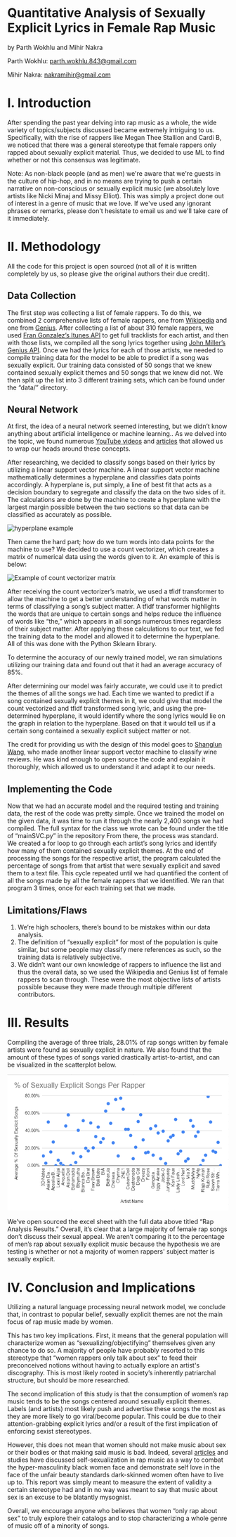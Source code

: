 # Quantitative Analysis of Sexually Explicit Lyrics in Female Rap Music

by Parth Wokhlu and Mihir Nakra 

Parth Wokhlu: parth.wokhlu.843@gmail.com

Mihir Nakra: nakramihir@gmail.com

# I. Introduction

After spending the past year delving into rap music as a whole, the wide variety of topics/subjects discussed became extremely intriguing to us. Specifically, with the rise of rappers like Megan Thee Stallion and Cardi B, we noticed that there was a general stereotype that female rappers only rapped about sexually explicit material. Thus, we decided to use ML to find whether or not this consensus was legitimate.

Note: As non-black people (and as men) we're aware that we're guests in the culture of hip-hop, and in no means are trying to push a certain narrative on non-conscious or sexually explicit music (we absolutely love artists like Nicki Minaj and Missy Elliot). This was simply a project done out of interest in a genre of music that we love. If we've used any ignorant phrases or remarks, please don't hesistate to email us and we'll take care of it immediately. 

# II. Methodology
All the code for this project is open sourced (not all of it is written completely by us, so please give the original authors their due credit). 

## Data Collection
The first step was collecting a list of female rappers. To do this, we combined 2 comprehensive lists of female rappers, one from [Wikipedia](https://en.wikipedia.org/wiki/Category:American_female_rappers) and one from [Genius](https://genius.com/Genius-users-list-of-female-rappers-annotated). After collecting a list of about 310 female rappers, we used [Fran Gonzalez’s Itunes API](https://github.com/sleepyfran/itunespy) to get full tracklists for each artist, and then with those lists, we compiled all the song lyrics together using  [John Miller’s Genius API](https://github.com/johnwmillr/LyricsGenius). Once we had the lyrics for each of those artists, we needed to compile training data for the model to be able to predict if a song was sexually explicit. Our training data consisted of 50 songs that we knew contained sexually explicit themes and 50 songs that we knew did not. We then split up the list into 3 different training sets, which can be found under the “data/” directory. 

## Neural Network
At first, the idea of a neural network seemed interesting, but we didn’t know anything about artificial intelligence or machine learning.. As we delved into the topic, we found numerous [YouTube videos](https://www.youtube.com/watch?v=aircAruvnKk&feature=youtu.be) and [articles](https://news.codecademy.com/taylor-swift-lyrics-machine-learning/) that allowed us to wrap our heads around these concepts. 

After researching, we decided to classify songs based on their lyrics by utilizing a linear support vector machine. A linear support vector machine mathematically determines a hyperplane and classifies data points accordingly. A hyperplane is, put simply, a line of best fit that acts as a decision boundary to segregate and classify the data on the two sides of it. The calculations are done by the machine to create a hyperplane with the largest margin possible between the two sections so that data can be classified as accurately as possible.

![hyperplane example](https://randlow.github.io/images/ml/svm_hyperplane.png)

Then came the hard part; how do we turn words into data points for the machine to use? We decided to use a count vectorizer, which creates a matrix of numerical data using the words given to it. An example of this is below:

![Example of count vectorizer matrix](https://kavita-ganesan.com/wp-content/uploads/how-hashingvectorizer-works.png)

After receiving the count vectorizer’s matrix, we used a tfidf transformer to allow the machine to get a better understanding of what words matter in terms of classifying a song’s subject matter. A tfidf transformer highlights the words that are unique to certain songs and helps reduce the influence of words like “the,” which appears in all songs numerous times regardless of their subject matter. After applying these calculations to our text, we fed the training data to the model and allowed it to determine the hyperplane. All of this was done with the Python Sklearn library.

To determine the accuracy of our newly trained model, we ran simulations utilizing our training data and found out that it had an average accuracy of 85%.

After determining our model was fairly accurate, we could use it to predict the themes of all the songs we had. Each time we wanted to predict if a song contained sexually explicit themes in it, we could give that model the count vectorized and tfidf transformed song lyric, and using the pre-determined hyperplane, it would identify where the song lyrics would lie on the graph in relation to the hyperplane. Based on that it would tell us if a certain song contained a sexually explicit subject matter or not. 

The credit for providing us with the design of this model goes to [Shanglun Wang](https://www.toptal.com/machine-learning/nlp-tutorial-text-classification), who made another linear support vector machine to classify wine reviews. He was kind enough to open source the code and explain it thoroughly, which allowed us to understand it and adapt it to our needs.

## Implementing the Code
Now that we had an accurate model and the required testing and training data, the rest of the code was pretty simple. Once we trained the model on the given data, it was time to run it through the nearly 2,400 songs we had compiled. The full syntax for the class we wrote can be found under the title of “mainSVC.py” in the repository
From there, the process was standard. We created a for loop to go through each artist’s song lyrics and identify how many of them contained sexually explicit themes. At the end of processing the songs for the respective artist, the program calculated the percentage of songs from that artist that were sexually explicit and saved them to a text file. This cycle repeated until we had quantified the content of all the songs made by all the female rappers that we identified. We ran that program 3 times, once for each training set that we made.

## Limitations/Flaws
1. We’re high schoolers, there’s bound to be mistakes within our data analysis.
2. The definition of “sexually explicit” for most of the population is quite similar, but some people may classify mere references as such, so the training data is relatively subjective.
3. We didn’t want our own knowledge of rappers to influence the list and thus the overall data, so we used the Wikipedia and Genius list of female rappers to scan through. These were the most objective lists of artists possible because they were made through multiple different contributors.

# III. Results
Compiling the average of three trials, 28.01% of rap songs written by female artists were found as sexually explicit in nature. We also found that the amount of these types of songs varied drastically artist-to-artist, and can be visualized in the scatterplot below.

<p align="center">
  <img src="https://github.com/parth-wokhlu/Quantitative-Analysis-of-Sexually-Explicit-Lyrics-in-Female-Rap-Music/blob/main/femrapGraph.PNG">
</p>

We’ve open sourced the excel sheet with the full data above titled “Rap Analysis Results.” Overall, it’s clear that a large majority of female rap songs don’t discuss their sexual appeal. We aren’t comparing it to the percentage of men’s rap about sexually explicit music because the hypothesis we are testing is whether or not a majority of women rappers' subject matter is sexually explicit. 

# IV. Conclusion and Implications
Utilizing a natural language processing neural network model, we conclude that, in contrast to popular belief, sexually explicit themes are not the main focus of rap music made by women. 

This has two key implications. First, it means that the general population will characterize women as “sexualizing/objectifying” themselves given any chance to do so. A majority of people have probably resorted to this stereotype that “women rappers only talk about sex” to feed their preconceived notions without having to actually explore an artist's discography. This is most likely rooted in society’s inherently patriarchal structure, but should be more researched. 

The second implication of this study is that the consumption of women’s rap music tends to be the songs centered around sexually explicit themes. Labels (and artists) most likely push and advertise these songs the most as they are more likely to go viral/become popular. This could be due to their attention-grabbing explicit lyrics and/or a result of the first implication of enforcing sexist stereotypes.

However, this does not mean that women should not make music about sex or their bodies or that making said music is bad. Indeed, several [articles](https://thehoya.com/women-in-hip-hop-navigate-objectification-owning-their-sexual-power/) and studies have discussed self-sexualization in rap music as a way to combat the hyper-masculinity black women face and demonstrate self love in the face of the unfair beauty standards dark-skinned women often have to live up to. This report was simply meant to measure the extent of validity a certain stereotype had and in no way was meant to say that music about sex is an excuse to be blatantly mysognist. 

Overall, we encourage anyone who believes that women “only rap about sex” to truly explore their catalogs and to stop characterizing a whole genre of music off of a minority of songs. 
